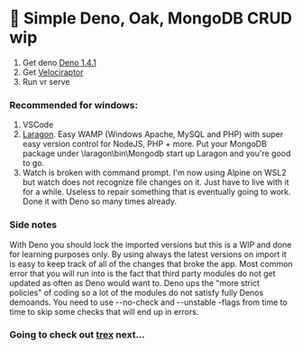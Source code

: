 # 🦕 Simple Deno, Oak, MongoDB CRUD wip

1. Get deno [Deno 1.4.1](https://deno.land/#installation)
2. Get [Velociraptor](https://github.com/umbopepato/velociraptor)
3. Run vr serve

### Recommended for windows:

1. VSCode
2. [Laragon](https://laragon.org). Easy WAMP (Windows Apache, MySQL and PHP) with super easy version control for NodeJS, PHP + more. Put your MongoDB package under \laragon\bin\Mongodb start up Laragon and you're good to go.
3. Watch is broken with command prompt. I'm now using Alpine on WSL2 but watch does not recognize file changes on it. Just have to live with it for a while. Useless to repair something that is eventually going to work. Done it with Deno so many times already.

### Side notes

With Deno you should lock the imported versions but this is a WIP and done for learning purposes only. By using always the latest versions on import it is easy to keep track of all of the changes that broke the app. Most common error that you will run into is the fact that third party modules do not get updated as often as Deno would want to. Deno ups the "more strict policies" of coding so a lot of the modules do not satisfy fully Denos demoands. You need to use --no-check and --unstable -flags from time to time to skip some checks that will end up in errors.

### Going to check out [trex](https://github.com/crewdevio/Trex) next...
